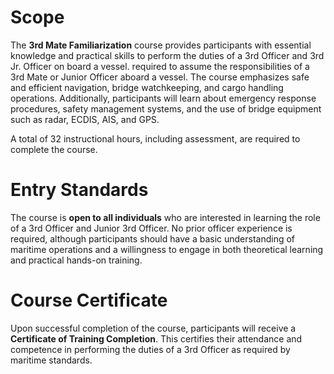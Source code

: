 # Scope

The **3rd Mate Familiarization** course provides participants with essential knowledge and practical skills to perform the duties of a 3rd Officer and 3rd Jr. Officer on board a vessel. required to assume the responsibilities of a 3rd Mate or Junior Officer aboard a vessel. The course emphasizes safe and efficient navigation, bridge watchkeeping, and cargo handling operations. Additionally, participants will learn about emergency response procedures, safety management systems, and the use of bridge equipment such as radar, ECDIS, AIS, and GPS.

A total of 32 instructional hours, including assessment, are required to complete the course.

# Entry Standards

The course is **open to all individuals** who are interested in learning the role of a 3rd Officer and Junior 3rd Officer. No prior officer experience is required, although participants should have a basic understanding of maritime operations and a willingness to engage in both theoretical learning and practical hands-on training.

# Course Certificate

Upon successful completion of the course, participants will receive a **Certificate of Training Completion**. This certifies their attendance and competence in performing the duties of a 3rd Officer as required by maritime standards.